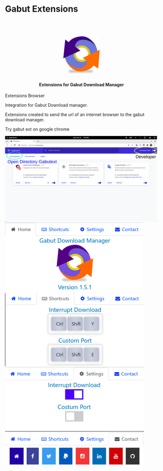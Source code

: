 # Gabut Extensions
<h1 align="center">
    <br>
    <img src="icons/icon_128.png" alt="Gabut Extensions">
</h1>
<h4 align="center">Extensions for Gabut Download Manager</h4>

Extensions Browser

Integration for Gabut Download manager.

Extensions created to send the url of an internet browser to the gabut download manager.

Try gabut ext on google chrome


![screenshot](Chrome.png)
![screenshot](Screenshot0.png)
![screenshot](Screenshot1.png)
![screenshot](Screenshot2.png)
![screenshot](Screenshot3.png)